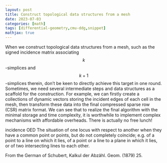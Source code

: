 ```yaml
---
layout: post
title: Construct topological data structures from a mesh
date: 2023-07-03
categories: [math]
tags: [differential-geometry,cmu-ddg,snippet]
mathjax: true
---
```


When we construct topological data structures from a mesh, such as the
signed incidence matrix associating $$k$$-simplices and
$$k+1$$-simplices therein, don’t be keen to directly achieve this target
in one round. Sometimes, we need several intermediate steps and data
structures as a scaffold for the construction. For example, we can
firstly create a collections of dynamic vectors storing the incident
edges of each cell in the mesh, then transform these data into the final
compressed sparse row (CSR) matrix format. We can see that to realize
the final algorithm with the minimal storage and time complexity, it is
worthwhile to implement complex mechanisms with affordable overheads.
There is actually no free lunch!

incidence OED The situation of one locus with respect to another
when they have a common point or points, but do not completely coincide;
e.g. of a point to a line on which it lies, of a point or a line to a
plane in which it lies, or of two intersecting lines to each other.

From the German of Schubert, Kalkul der Abzähl. Geom. (1879) 25.

